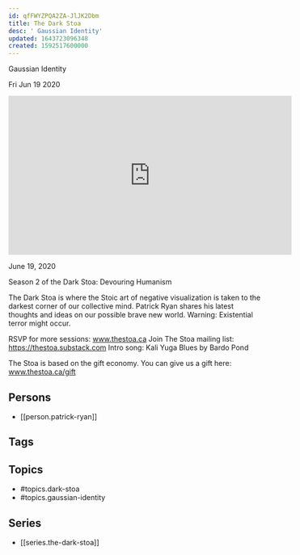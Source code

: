 ```yaml
---
id: qfFWYZPQA2ZA-JlJK2Dbm
title: The Dark Stoa
desc: ' Gaussian Identity'
updated: 1643723096348
created: 1592517600000
---
```



 Gaussian Identity

Fri Jun 19 2020

<iframe width="560" height="315" src="https://www.youtube.com/embed/zTFla2f5WAM" title="The Dark Stoa: Gaussian Identity w/ Patrick Ryan" frameborder="0" allow="accelerometer; autoplay; clipboard-write; encrypted-media; gyroscope; picture-in-picture" allowfullscreen ></iframe>

June 19, 2020

Season 2 of the Dark Stoa: Devouring Humanism

The Dark Stoa is where the Stoic art of negative visualization is taken to the darkest corner of our collective mind. Patrick Ryan shares his latest thoughts and ideas on our possible brave new world. Warning: Existential terror might occur.

RSVP for more sessions: www.thestoa.ca
Join The Stoa mailing list: https://thestoa.substack.com
Intro song: Kali Yuga Blues by Bardo Pond

The Stoa is based on the gift economy. You can give us a gift here: www.thestoa.ca/gift

## Persons

- [[person.patrick-ryan]]

## Tags



## Topics

- #topics.dark-stoa
- #topics.gaussian-identity

## Series

- [[series.the-dark-stoa]]

